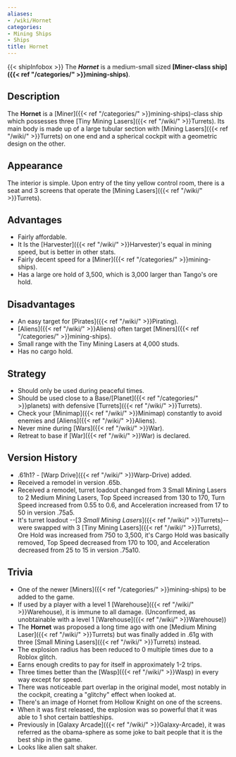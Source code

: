 ```yaml
---
aliases:
- /wiki/Hornet
categories:
- Mining Ships
- Ships
title: Hornet
---
```


{{< shipInfobox >}} The **_Hornet_** is a medium-small sized **[Miner-class ship]({{< ref "/categories/" >}}mining-ships)**. 

## Description

The **Hornet** is a [Miner]({{< ref "/categories/" >}}mining-ships)-class ship which possesses three [Tiny Mining Lasers]({{< ref "/wiki/" >}}Turrets). Its main body is made up of a large tubular section with [Mining Lasers]({{< ref "/wiki/" >}}Turrets) on one end and a spherical cockpit with a geometric design on the other.

## Appearance

The interior is simple. Upon entry of the tiny yellow control room, there is a seat and 3 screens that operate the [Mining Lasers]({{< ref "/wiki/" >}}Turrets).

## Advantages

- Fairly affordable.
- It Is the [Harvester]({{< ref "/wiki/" >}}Harvester)'s equal in mining speed, but is better in other stats.
- Fairly decent speed for a [Miner]({{< ref "/categories/" >}}mining-ships).
- Has a large ore hold of 3,500, which is 3,000 larger than Tango's ore hold.

## Disadvantages

- An easy target for [Pirates]({{< ref "/wiki/" >}}Pirating).
- [Aliens]({{< ref "/wiki/" >}}Aliens) often target [Miners]({{< ref "/categories/" >}}mining-ships).
- Small range with the Tiny Mining Lasers at 4,000 studs.
- Has no cargo hold.

## Strategy

- Should only be used during peaceful times.
- Should be used close to a Base/[Planet]({{< ref "/categories/" >}}planets) with defensive [Turrets]({{< ref "/wiki/" >}}Turrets).
- Check your [Minimap]({{< ref "/wiki/" >}}Minimap) constantly to avoid enemies and [Aliens]({{< ref "/wiki/" >}}Aliens).
- Never mine during [Wars]({{< ref "/wiki/" >}}War).
- Retreat to base if [War]({{< ref "/wiki/" >}}War) is declared.

## Version History 

- .61h1? - [Warp Drive]({{< ref "/wiki/" >}}Warp-Drive) added.
- Received a remodel in version .65b.
- Received a remodel, turret loadout changed from 3 Small Mining Lasers to 2 Medium Mining Lasers, Top Speed increased from 130 to 170, Turn Speed increased from 0.55 to 0.6, and Acceleration increased from 17 to 50 in version .75a5.
- It's turret loadout --[3 _Small Mining Lasers_]({{< ref "/wiki/" >}}Turrets)-- were swapped with 3 [Tiny Mining Lasers]({{< ref "/wiki/" >}}Turrets), Ore Hold was increased from 750 to 3,500, it's Cargo Hold was basically removed, Top Speed decreased from 170 to 100, and Acceleration decreased from 25 to 15 in version .75a10.

## Trivia

- One of the newer [Miners]({{< ref "/categories/" >}}mining-ships) to be added to the game.
- If used by a player with a level 1 [Warehouse]({{< ref "/wiki/" >}}Warehouse), it is immune to all damage. (Unconfirmed, as unobtainable with a level 1 [Warehouse]({{< ref "/wiki/" >}}Warehouse))
- The **Hornet** was proposed a long time ago with one [Medium Mining Laser]({{< ref "/wiki/" >}}Turrets) but was finally added in .61g with three [Small Mining Lasers]({{< ref "/wiki/" >}}Turrets) instead.
- The explosion radius has been reduced to 0 multiple times due to a Roblox glitch.
- Earns enough credits to pay for itself in approximately 1-2 trips.
- Three times better than the [Wasp]({{< ref "/wiki/" >}}Wasp) in every way except for speed.
- There was noticeable part overlap in the original model, most notably in the cockpit, creating a "glitchy" effect when looked at.
- There's an image of Hornet from Hollow Knight on one of the screens.
- When it was first released, the explosion was so powerful that it was able to 1 shot certain battleships.
- Previously in [Galaxy Arcade]({{< ref "/wiki/" >}}Galaxy-Arcade), it was referred as the obama-sphere as some joke to bait people that it is the best ship in the game.
- Looks like alien salt shaker.